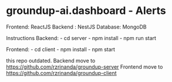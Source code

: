 # groundup-ai.dashboard - Alerts

Frontend: ReactJS 
Backend : NestJS
Database: MongoDB

Instructions
Backend: 
        - cd server
        - npm install
        - npm run start

Frontend:
        - cd client
        - npm install
        - npm start
       
       
 this repo outdated.
 Backend move to https://github.com/rzrinanda/groundup-server
 Frontend move to https://github.com/rzrinanda/groundup-client
